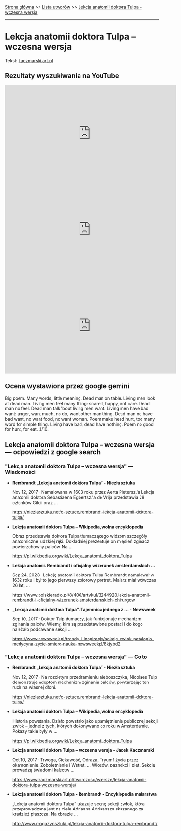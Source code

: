 [Strona główna](../index.md) >> [Lista utworów](../list.md) >> [Lekcja anatomii doktora Tulpa – wczesna wersja](251.md)

---

# Lekcja anatomii doktora Tulpa – wczesna wersja

Tekst: [kaczmarski.art.pl](https://www.kaczmarski.art.pl/tworczosc/wiersze/lekcja-anatomii-doktora-tulpa-wczesna-wersja/)

## Rezultaty wyszukiwania na YouTube

<iframe width="560" height="315" src="https://www.youtube.com/embed/7kW_00iGIdg?si=IdontcarewhotheIRSsendsImnotpayingtaxes" title="YouTube video player" frameborder="0" allow="accelerometer; autoplay; clipboard-write; encrypted-media; gyroscope; picture-in-picture; web-share" referrerpolicy="strict-origin-when-cross-origin" allowfullscreen></iframe>

<iframe width="560" height="315" src="https://www.youtube.com/embed/FREeqsK6Nuw?si=IdontcarewhotheIRSsendsImnotpayingtaxes" title="YouTube video player" frameborder="0" allow="accelerometer; autoplay; clipboard-write; encrypted-media; gyroscope; picture-in-picture; web-share" referrerpolicy="strict-origin-when-cross-origin" allowfullscreen></iframe>

<iframe width="560" height="315" src="https://www.youtube.com/embed/8AKS7aFXObc?si=IdontcarewhotheIRSsendsImnotpayingtaxes" title="YouTube video player" frameborder="0" allow="accelerometer; autoplay; clipboard-write; encrypted-media; gyroscope; picture-in-picture; web-share" referrerpolicy="strict-origin-when-cross-origin" allowfullscreen></iframe>

## Ocena wystawiona przez google gemini

Big poem. Many words, little meaning. Dead man on table.  Living men look at dead man.  Living men feel many thing: scared, happy, not care. Dead man no feel. Dead man talk 'bout living men want. Living men have bad want: anger, want much, no do, want other man thing. Dead man no have bad want, no want food, no want woman. Poem make head hurt, too many word for simple thing. Living have bad, dead have nothing. Poem no good for hunt, for eat. 3/10.


## Lekcja anatomii doktora Tulpa – wczesna wersja — odpowiedzi z google search

### "Lekcja anatomii doktora Tulpa – wczesna wersja" — Wiadomości

- **Rembrandt „Lekcja anatomii doktora Tulpa” - Niezła sztuka**

    Nov 12, 2017  ·  Namalowana w 1603 roku przez Aerta Pietersz.'a Lekcja anatomii doktora Sebastiaena Egbertsz.'a de Vrija przedstawia 28 członków Gildii oraz ... 

   <https://niezlasztuka.net/o-sztuce/rembrandt-lekcja-anatomii-doktora-tulpa/>
- **Lekcja anatomii doktora Tulpa – Wikipedia, wolna encyklopedia**

    Obraz przedstawia doktora Tulpa tłumaczącego widzom szczegóły anatomiczne ludzkiej ręki. Dokładniej prezentuje on mięsień zginacz powierzchowny palców. Na ... 

   <https://pl.wikipedia.org/wiki/Lekcja_anatomii_doktora_Tulpa>
- **Lekcja anatomii. Rembrandt i oficjalny wizerunek amsterdamskich ...**

    Sep 24, 2023  ·  Lekcję anatomii doktora Tulpa Rembrandt namalował w 1632 roku i był to jego pierwszy zbiorowy portret. Malarz miał wówczas 26 lat, ... 

   <https://www.polskieradio.pl/8/406/artykul/3244920,lekcja-anatomii-rembrandt-i-oficjalny-wizerunek-amsterdamskich-chirurgow>
- **„Lekcja anatomii doktora Tulpa”. Tajemnica jednego z ... - Newsweek**

    Sep 10, 2017  ·  Doktor Tulp tłumaczy, jak funkcjonuje mechanizm zginania palców. Wiemy, kim są przedstawione postaci i do kogo należało poddawane sekcji ... 

   <https://www.newsweek.pl/trendy-i-inspiracje/sekcje-zwlok-patologia-medycyna-zycie-smierc-nauka-newsweekpl/8kjybd2>

### "Lekcja anatomii doktora Tulpa – wczesna wersja" — Co to

- **Rembrandt „Lekcja anatomii doktora Tulpa” - Niezła sztuka**

    Nov 12, 2017  ·  Na rozciętym przedramieniu nieboszczyka, Nicolaes Tulp demonstruje adeptom mechanizm zginania palców, powtarzając ten ruch na własnej dłoni. 

   <https://niezlasztuka.net/o-sztuce/rembrandt-lekcja-anatomii-doktora-tulpa/>
- **Lekcja anatomii doktora Tulpa – Wikipedia, wolna encyklopedia**

    Historia powstania. Dzieło powstało jako upamiętnienie publicznej sekcji zwłok – jednej z tych, których dokonywano co roku w Amsterdamie. Pokazy takie były w ... 

   <https://pl.wikipedia.org/wiki/Lekcja_anatomii_doktora_Tulpa>
- **Lekcja anatomii doktora Tulpa – wczesna wersja - Jacek Kaczmarski**

    Oct 10, 2017  ·  Trwoga, Ciekawość, Odraza, Tryumf życia przez okamgnienie, Zobojętnienie i Wstręt. ... Włosów, paznokci i pięt. Sekcję prowadzą świadomi kalectw ... 

   <https://www.kaczmarski.art.pl/tworczosc/wiersze/lekcja-anatomii-doktora-tulpa-wczesna-wersja/>
- **Lekcja anatomii doktora Tulpa - Rembrandt - Encyklopedia malarstwa**

    „Lekcja anatomii doktora Tulpa” ukazuje scenę sekcji zwłok, która przeprowadzana jest na ciele Adriaana Adriaansza skazanego za kradzież płaszcza. Na obrazie ... 

   <http://www.magazynsztuki.pl/lekcja-anatomii-doktora-tulpa-rembrandt/>

